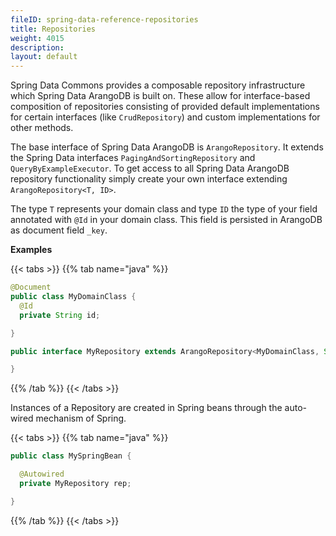 ```yaml
---
fileID: spring-data-reference-repositories
title: Repositories
weight: 4015
description: 
layout: default
---
```

Spring Data Commons provides a composable repository infrastructure which Spring Data ArangoDB is built on. These allow for interface-based composition of repositories consisting of provided default implementations for certain interfaces (like `CrudRepository`) and custom implementations for other methods.

The base interface of Spring Data ArangoDB is `ArangoRepository`. It extends the Spring Data interfaces `PagingAndSortingRepository` and `QueryByExampleExecutor`. To get access to all Spring Data ArangoDB repository functionality simply create your own interface extending `ArangoRepository<T, ID>`.

The type `T` represents your domain class and type `ID` the type of your field annotated with `@Id` in your domain class. This field is persisted in ArangoDB as document field `_key`.

**Examples**

{{< tabs >}}
{{% tab name="java" %}}
```java
@Document
public class MyDomainClass {
  @Id
  private String id;

}

public interface MyRepository extends ArangoRepository<MyDomainClass, String> {

}
```
{{% /tab %}}
{{< /tabs >}}

Instances of a Repository are created in Spring beans through the auto-wired mechanism of Spring.

{{< tabs >}}
{{% tab name="java" %}}
```java
public class MySpringBean {

  @Autowired
  private MyRepository rep;

}
```
{{% /tab %}}
{{< /tabs >}}
